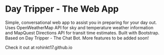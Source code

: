 # Day Tripper - The Web App
Simple, conversational web app to assist you in preparing for your day out. Uses OpenWeatherMap API for sky and temperature weather information and MapQuest Directions API for transit time estimates. Built with Bootstrap. Based on Day Tripper - The Chat Bot. More features to be added soon!

Check it out at rohinkt17.github.io
